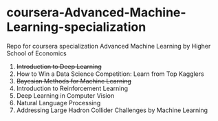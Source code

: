 # coursera-Advanced-Machine-Learning-specialization
Repo for coursera specialization Advanced Machine Learning by Higher School of Economics

1. ~~Introduction to Deep Learning~~
2. How to Win a Data Science Competition: Learn from Top Kagglers
3. ~~Bayesian Methods for Machine Learning~~
4. Introduction to Reinforcement Learning
5. Deep Learning in Computer Vision
6. Natural Language Processing
7. Addressing Large Hadron Collider Challenges by Machine Learning